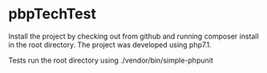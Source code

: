pbpTechTest
===========

Install the project by checking out from github and running composer install in the root directory.
 The project was developed using php7.1.

Tests run the root directory using ./vendor/bin/simple-phpunit
